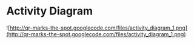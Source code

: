 # Activity Diagram #

![http://qr-marks-the-spot.googlecode.com/files/activity_diagram_1.png](http://qr-marks-the-spot.googlecode.com/files/activity_diagram_1.png)
